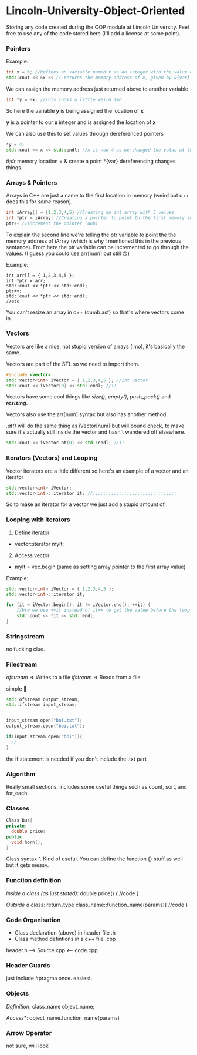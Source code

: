 # Lincoln-University-Object-Oriented
Storing any code created during the OOP module at Lincoln University. Feel free to use any of the code stored here (I'll add a license at some point).

### Pointers
Example:
```c++
int x = 6; //Defines an variable named x as an integer with the value of 6
std::cout << &x << // returns the memory address of x, given by &{var} something like 0096FB24
```
We can assign the memory address just returned above to another variable
```c++
int *y = &x; //This looks a little weird imo
```
So here the variable **y** is being assigned the location of **x**

**y** is a pointer to our **x** integer and is assigned the location of **x**

We can also use this to set values through dereferenced pointers
```c++
*y = 4;
std::cout << x << std::endl; //x is now 4 as we changed the value at the memory address
```

*tl;dr*
memory location = &
create a point *{var}
dereferencing changes things.

### Arrays & Pointers
Arrays in C++ are just a name to the first location in memory (weird but c++ does this for *some* reason).

```c++
int iArray[] = {1,2,3,4,5} //Creating an int array with 5 values
int *ptr = iArray; //Creating a pointer to point to the first memory address
ptr++ //Increment the pointer (duh)
```
To explain the second line we're telling the ptr variable to point the the memory address of iArray (which is why I mentioned this in the previous sentance). From here the ptr variable can be incremented to go through the values. (I guess you could use arr[num] but still :upside_down_face:)

Example:
```c+++
int arr[] = { 1,2,3,4,5 };
int *ptr = arr;
std::cout << *ptr << std::endl;
ptr++;
std::cout << *ptr << std::endl;
//etc
```

You can't resize an array in c++ (dumb asf) so that's where vectors come in.

### Vectors
Vectors are like a nice, not stupid version of arrays (imo), it's basically the same.

Vectors are part of the STL so we need to import them.

```c++
#include <vector>
std::vector<int> iVector = { 1,2,3,4,5 }; //Int vector
std::cout << iVector[0] << std::endl; //1!
```

Vectors have some cool things like *size()*, *empty()*, *push_pack()* and ***resizing***.

Vectors also use the arr[num] syntax but also has another method.

*.at()* will do the same thing as iVector[num] but will bound check, to make sure it's actually still inside the vector and hasn't wandered off elsewhere.

```c++
std::cout << iVector.at(0) << std::endl; //1!
```

### Iterators (Vectors) and Looping
Vector iterators are a little different so here's an example of a vector and an iterator
```c++
std::vector<int> iVector;
std::vector<int>::iterator it; //::::::::::::::::::::::::::::::::
```

So to make an iterator for a vector we just add a stupid amount of :

### Looping with iterators
1. Define iterator
  * vector<int>::iterator myIt;
2. Access vector
  * myIt = vec.begin (same as setting array pointer to the first array value)

Example:
```c++
std::vector<int> iVector = { 1,2,3,4,5 };
std::vector<int>::iterator it;

for (it = iVector.begin(); it != iVector.end(); ++it) {
	//btw we use ++it instead of it++ to get the value before the loop not after, otherwise we would miss out the last value
	std::cout << *it << std::endl;
}
```

### Stringstream
no fucking clue.

### Filestream
*ofstream* => Writes to a file
*ifstream* => Reads from a file

simple :monkey:

```c++
std::ofstream output_stream;
std::ifstream input_stream;


input_stream.open("boi.txt");
output_stream.open("boi.txt");

if(input_stream.open("boi")){
  //...
}
```

the if statement is needed if you don't include the .txt part

### Algorithm
Really small sections, includes some useful things such as count, sort, and for_each

### Classes
```c++
Class Bus{
private:
  double price;
public:
  void horn();
}
```

Class syntax ^. Kind of useful. You can define the function {} stuff as well but it gets messy.

### Function definition
*Inside a class (as just stated):* double price() { //code }

*Outside a class:* return_type class_name::function_name(params){ //code }

### Code Organisation

* Class declaration (above) in header file .h
* Class method defintions in a c++ file .cpp

header.h --> Source.cpp <-- code.cpp 

### Header Guards
just include #pragma once. easiest.

### Objects
*Definition*: class_name object_name;

*Access**: object_name.function_name(params)

### Arrow Operator
not sure, will look


